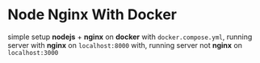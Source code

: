 # Node Nginx With Docker

simple setup **nodejs** + **nginx** on **docker** with `docker.compose.yml`, running server with **nginx** on `localhost:8000` with, running server not **nginx** on `localhost:3000`